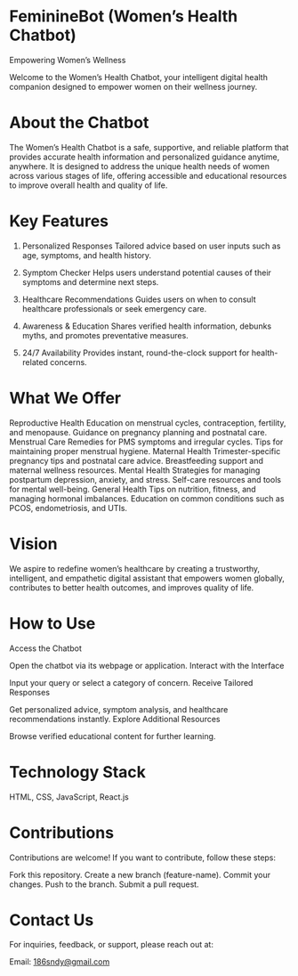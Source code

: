 # FeminineBot (Women’s Health Chatbot)

Empowering Women’s Wellness

Welcome to the Women’s Health Chatbot, your intelligent digital health companion designed to empower women on their wellness journey.

# About the Chatbot
The Women’s Health Chatbot is a safe, supportive, and reliable platform that provides accurate health information and personalized guidance anytime, anywhere. It is designed to address the unique health needs of women across various stages of life, offering accessible and educational resources to improve overall health and quality of life.

# Key Features

1. Personalized Responses
Tailored advice based on user inputs such as age, symptoms, and health history.

2. Symptom Checker
Helps users understand potential causes of their symptoms and determine next steps.

3. Healthcare Recommendations
Guides users on when to consult healthcare professionals or seek emergency care.

4. Awareness & Education
Shares verified health information, debunks myths, and promotes preventative measures.

5. 24/7 Availability
Provides instant, round-the-clock support for health-related concerns.

# What We Offer

Reproductive Health
Education on menstrual cycles, contraception, fertility, and menopause.
Guidance on pregnancy planning and postnatal care.
Menstrual Care
Remedies for PMS symptoms and irregular cycles.
Tips for maintaining proper menstrual hygiene.
Maternal Health
Trimester-specific pregnancy tips and postnatal care advice.
Breastfeeding support and maternal wellness resources.
Mental Health
Strategies for managing postpartum depression, anxiety, and stress.
Self-care resources and tools for mental well-being.
General Health
Tips on nutrition, fitness, and managing hormonal imbalances.
Education on common conditions such as PCOS, endometriosis, and UTIs.

# Vision
We aspire to redefine women’s healthcare by creating a trustworthy, intelligent, and empathetic digital assistant that empowers women globally, contributes to better health outcomes, and improves quality of life.

# How to Use
Access the Chatbot

Open the chatbot via its webpage or application.
Interact with the Interface

Input your query or select a category of concern.
Receive Tailored Responses

Get personalized advice, symptom analysis, and healthcare recommendations instantly.
Explore Additional Resources

Browse verified educational content for further learning.

# Technology Stack
HTML, CSS, JavaScript, React.js

# Contributions
Contributions are welcome! If you want to contribute, follow these steps:

Fork this repository.
Create a new branch (feature-name).
Commit your changes.
Push to the branch.
Submit a pull request.

# Contact Us
For inquiries, feedback, or support, please reach out at:

Email: 186sndy@gmail.com

